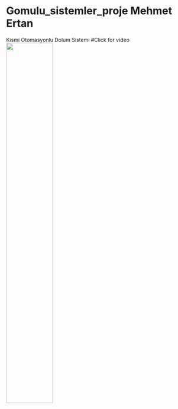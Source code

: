 # Gomulu_sistemler_proje Mehmet Ertan
Kısmi Otomasyonlu Dolum Sistemi
#Click for video
[<img src="https://img.freepik.com/free-vector/youtube-player-icon-with-flat-design_23-2147839964.jpg" width="50%">]([https://youtu.be/bIZJgK5cbKE](https://youtu.be/GNge8DfXvAs) "Now in Android: 55")
